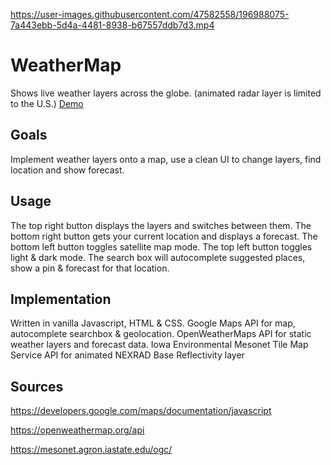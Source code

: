 https://user-images.githubusercontent.com/47582558/196988075-7a443ebb-5d4a-4481-8938-b67557ddb7d3.mp4

# WeatherMap

Shows live weather layers across the globe. (animated radar layer is limited to the U.S.)
[Demo](https://www.szyk.io/weatherMap/index.html)

## Goals

Implement weather layers onto a map, use a clean UI to change layers, find location and show forecast.

## Usage

The top right button displays the layers and switches between them. The bottom right button gets your current location and displays a forecast. The bottom left button toggles satellite map mode. The top left button toggles light & dark mode. The search box will autocomplete suggested places, show a pin & forecast for that location.

## Implementation

Written in vanilla Javascript, HTML & CSS. Google Maps API for map, autocomplete searchbox & geolocation.
OpenWeatherMaps API for static weather layers and forecast data. 
Iowa Environmental Mesonet Tile Map Service API for animated NEXRAD Base Reflectivity layer


## Sources

<https://developers.google.com/maps/documentation/javascript>

<https://openweathermap.org/api>

<https://mesonet.agron.iastate.edu/ogc/>
